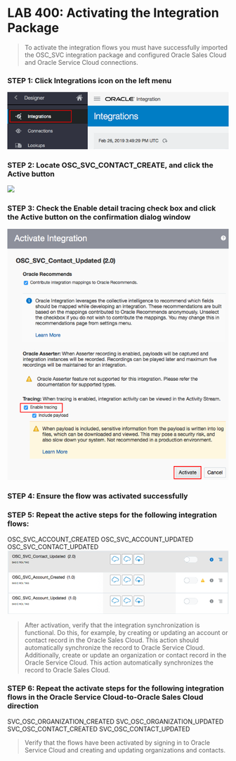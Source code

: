 # LAB 400: Activating the Integration Package
> To activate the integration flows you must have successfully imported the OSC_SVC integration package and configured Oracle Sales Cloud and Oracle Service Cloud connections.

### STEP 1: Click Integrations icon on the left menu
![](images/23.png)

### STEP 2: Locate OSC_SVC_CONTACT_CREATE, and click the Active button
![](images/xx.png)

### STEP 3: Check the Enable detail tracing check box and click the Active button on the confirmation dialog window
![](images/25.png)

### STEP 4: Ensure the flow was activated successfully

### STEP 5: Repeat the active steps for the following integration flows:
OSC_SVC_ACCOUNT_CREATED
OSC_SVC_ACCOUNT_UPDATED
OSC_SVC_CONTACT_UPDATED
![](images/24.png)

> After activation, verify that the integration synchronization is functional. Do this, for example, by creating or updating an account or contact record in the Oracle Sales Cloud. This action should automatically synchronize the record to Oracle Service Cloud. Additionally, create or update an organization or contact record in the Oracle Service Cloud. This action automatically synchronizes the record to Oracle Sales Cloud.

### STEP 6: Repeat the activate steps for the following integration flows in the Oracle Service Cloud-to-Oracle Sales Cloud direction
SVC_OSC_ORGANIZATION_CREATED
SVC_OSC_ORGANIZATION_UPDATED
SVC_OSC_CONTACT_CREATED
SVC_OSC_CONTACT_UPDATED

> Verify that the flows have been activated by signing in to Oracle Service Cloud and creating and updating organizations and contacts.
